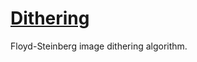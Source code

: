 # [Dithering](https://en.wikipedia.org/wiki/Floyd%E2%80%93Steinberg_dithering)

Floyd-Steinberg image dithering algorithm.
